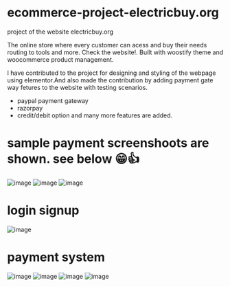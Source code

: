 # ecommerce-project-electricbuy.org
project of the website electricbuy.org

The online store where every customer can acess and buy their needs routing to tools and more. Check the website!. Built with woostify theme and woocommerce product management.


I have contributed to the project for designing and styling of the webpage using elementor.And also made the contribution by adding payment gate way fetures to the website with testing scenarios.

* paypal payment gateway
* razorpay
* credit/debit option and many more features are added.


# sample payment screenshoots are shown. see below 😁👍
![image](https://github.com/Anand6281/ecommerce-project-electricbuy.org/assets/145589000/0447021e-787e-41d9-be40-beed221db541)
![image](https://github.com/Anand6281/ecommerce-project-electricbuy.org/assets/145589000/681627d5-f121-484e-81fb-11f760e58d90)
![image](https://github.com/Anand6281/ecommerce-project-electricbuy.org/assets/145589000/a1816784-429e-44f4-9531-47b564b12b30)
# login signup
![image](https://github.com/Anand6281/ecommerce-project-electricbuy.org/assets/145589000/e6a329ad-9e7b-4d6c-9781-470d6999e830)
# payment system
![image](https://github.com/Anand6281/ecommerce-project-electricbuy.org/assets/145589000/99a25e8d-5964-402b-9e6b-c2b579716cfd)
![image](https://github.com/Anand6281/ecommerce-project-electricbuy.org/assets/145589000/3f3b3844-14a8-43f7-9529-ac1e2082db5e)
![image](https://github.com/Anand6281/ecommerce-project-electricbuy.org/assets/145589000/d12e6e7d-46a2-4733-8361-7a4a7c6f728b)
![image](https://github.com/Anand6281/ecommerce-project-electricbuy.org/assets/145589000/94ae9c91-1d96-4f9b-b951-bb0508aa7363)




